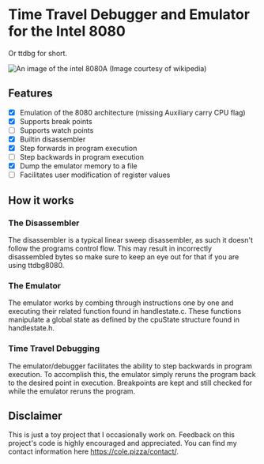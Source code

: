 # Time Travel Debugger and Emulator for the Intel 8080

Or ttdbg for short.

![An image of the intel 8080A](https://upload.wikimedia.org/wikipedia/commons/3/3a/KL_Intel_i8080_Black_Background.jpg "An intel 8080A")
(Image courtesy of wikipedia)

## Features
- [X] Emulation of the 8080 architecture (missing Auxiliary carry CPU flag)
- [X] Supports break points
- [ ] Supports watch points
- [X] Builtin disassembler
- [X] Step forwards in program execution
- [ ] Step backwards in program execution
- [X] Dump the emulator memory to a file
- [ ] Facilitates user modification of register values

## How it works

### The Disassembler

The disassembler is a typical linear sweep disassembler, as such it doesn't follow the programs control flow. This may result in incorrectly disassembled bytes so make sure to keep an eye out for that if you are using ttdbg8080.

### The Emulator

The emulator works by combing through instructions one by one and executing their related function found in handlestate.c. These functions manipulate a global state as defined by the cpuState structure found in handlestate.h.

### Time Travel Debugging

The emulator/debugger facilitates the ability to step backwards in program execution. To accomplish this, the emulator simply reruns the program back to the desired point in execution. Breakpoints are kept and still checked for while the emulator reruns the program.

## Disclaimer

This is just a toy project that I occasionally work on. Feedback on this project's code is highly encouraged and appreciated. You can find my contact information here https://cole.pizza/contact/.